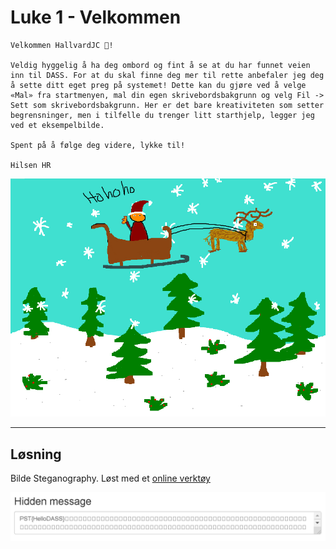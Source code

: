 # Luke 1 - Velkommen

```
Velkommen HallvardJC 🙌!

Veldig hyggelig å ha deg ombord og fint å se at du har funnet veien inn til DASS. For at du skal finne deg mer til rette anbefaler jeg deg å sette ditt eget preg på systemet! Dette kan du gjøre ved å velge «Mal» fra startmenyen, mal din egen skrivebordsbakgrunn og velg Fil -> Sett som skrivebordsbakgrunn. Her er det bare kreativiteten som setter begrensninger, men i tilfelle du trenger litt starthjelp, legger jeg ved et eksempelbilde.

Spent på å følge deg videre, lykke til!

Hilsen HR
```


![Bakgrunnsbilde](./eksempel_bakgrunnsbilde.png "Bakgrunnsbilde")

---

## Løsning

Bilde Steganography. Løst med et [online verktøy](https://stylesuxx.github.io/steganography/ "Online Steganography")

![Screenshot av løsning](./screenshot.PNG "Løsning")